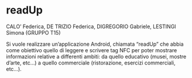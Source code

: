 # readUp
CALO’ Federica, DE TRIZIO Federica, DIGREGORIO Gabriele, LESTINGI Simona (GRUPPO T15)

Si vuole realizzare un’applicazione Android, chiamata “readUp” che abbia come obiettivo quello di leggere e scrivere tag 
NFC per poter mostrare informazioni relative a differenti ambiti: 
da quello educativo (musei, mostre d’arte, etc…) a quello commerciale (ristorazione, esercizi commerciali, etc…).

